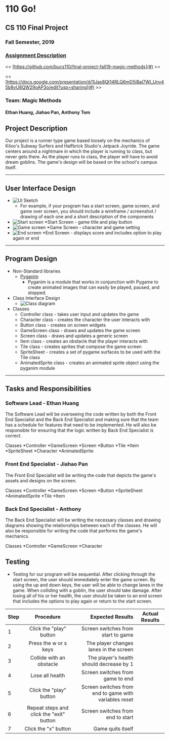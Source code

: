 # 110 Go!
## CS 110 Final Project
### Fall Semester, 2019
### [Assignment Description](https://drive.google.com/open?id=1HLIk-539N9KiAAG1224NWpFyEl4RsPVBwtBZ9KbjicE)

<< [https://github.com/bucs110/final-project-fall19-magic-methods](#) >>

<< [https://docs.google.com/presentation/d/1lJas8Qt14RLQ6mD5jBal7WI_Unv45b8vU8QW29oAP3o/edit?usp=sharing](#) >>

### Team: Magic Methods
#### Ethan Huang, Jiahao Pan, Anthony Tom

## Project Description
Our project is a runner type game based loosely on the mechanics of Kiloo's Subway Surfers and Halfbrick Studio's
Jetpack Joyride. The game centers around a nightmare in which the player is running to class, but never gets there.
As the player runs to class, the player will have to avoid dream goblins. The game's design will be based on the
school's campus itself.

***    

## User Interface Design
* ![UI Sketch](/assets/UI_Drawing.jpg)
    * For example, if your program has a start screen, game screen, and game over screen, you should include a wireframe / screenshot / drawing of each one and a short description of the components
* ![Start screen](/assets/UI_0.PNG)
     *Start Screen - game title and play button
* ![Game screen](/assets/UI_1.PNG)
     *Game Screen - character and game setting
* ![End screen](/assets/UI_2.PNG)
     *End Screen - displays score and includes option to play again or end
     
***        

## Program Design
* Non-Standard libraries
    * [Pyganim](https://pyganim.readthedocs.io/en/latest/index.html)
        * Pyganim is a module that works in conjunction with Pygame to create animated images that can easily be played, paused, and stopped.
* Class Interface Design
    * ![Class diagram](/assets/FINAL_CLASS_DIAGRAM.png)
* Classes
    * Controller class - takes user input and updates the game
    * Character class - creates the character the user interacts with
    * Button class - creates on screen widgets
    * GameScreen class - draws and updates the game screen
    * Screen class - draws and updates a generic screen
    * Item class - creates an obstacle that the player interacts with
    * Tile class - creates sprites that compose the game screen
    * SpriteSheet - creates a set of pygame surfaces to be used with the Tile class
    * AnimatedSprite class - creates an animated sprite object using the pyganim module

***

## Tasks and Responsibilities

### Software Lead - Ethan Huang

The Software Lead will be overseeing the code written by both the Front End Specialist and the Back End Specialist
and making sure that the team has a schedule for features that need to be implemented. He will also be responsible
for ensuring that the logic written by Back End Specialist is correct.

Classes
   *Controller
   *GameScreen
   *Screen
   *Button
   *Tile
   *Item
   *SpriteSheet
   *Character
   *AnimatedSprite

### Front End Specialist - Jiahao Pan

The Front End Specialist will be writing the code that depicts the game's assets and designs on the screen.

Classes
   *Controller
   *GameScreen
   *Screen
   *Button
   *SpriteSheet
   *AnimatedSprite
   *Tile
   *Item

### Back End Specialist - Anthony

The Back End Specialist will be writing the necessary classes and drawing diagrams showing the relationships between
each of the classes. He will also be responsible for writing the code that performs the game's mechanics.

Classes
   *Controller
   *GameScreen
   *Character
   
## Testing
* Testing for our program will be sequential. After clicking through the start screen, the user should immediately enter the game screen. By using the up and down keys, the user will be able to change lanes in the game. When colliding with a goblin, the user should take damage. After losing all of his or her health, the user should be taken to an end screen that includes the options to play again or return to the start screen.

| Step                  | Procedure     | Expected Results  | Actual Results |
| ----------------------|:-------------:| -----------------:| -------------- |
|  1  | Click the "play" button  | Screen switches from start to game  |          |
|  2  | Press the w or s keys  | The player changes lanes in the screen |                 |
|  3  | Collide with an obstacle  |  The player's health should decrease by 1  |               |
|  4  | Lose all health  |  Screen switches from game to end  |               |
|  5  | Click the "play" button  |  Screen switches from end to game with variables reset  |               |
|  6  |  Repeat steps and click the "exit" button  |  Screen switches from end to start |                 |
|  7  |  Click the "x" button  |  Game quits itself  |                    |

